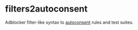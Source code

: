 # filters2autoconsent

Adblocker filter-like syntax to [autoconsent](https://github.com/duckduckgo/autoconsent) rules and test suites.
